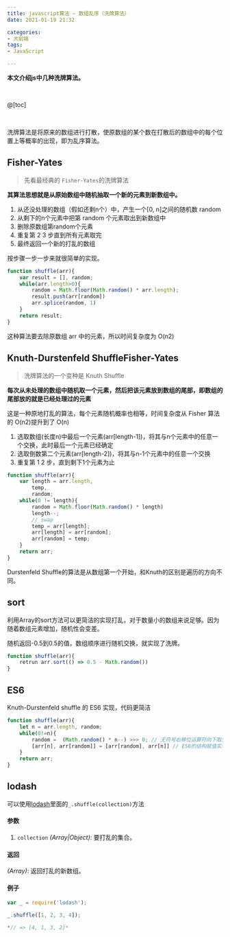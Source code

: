```yaml
---
title: javascript算法 — 数组乱序（洗牌算法）
date: 2021-01-19 21:32

categories:
- 大前端
tags:
- JavaScript

---
```


**本文介绍js中几种洗牌算法。**

<br>

@[toc]

<br>

洗牌算法是将原来的数组进行打散，使原数组的某个数在打散后的数组中的每个位置上等概率的出现，即为乱序算法。

## Fisher-Yates

> 先看最经典的 `Fisher-Yates`的洗牌算法

**其算法思想就是从原始数组中随机抽取一个新的元素到新数组中。**

1. 从还没处理的数组（假如还剩n个）中，产生一个[0, n]之间的随机数 random
2. 从剩下的n个元素中把第 random 个元素取出到新数组中
3. 删除原数组第random个元素
4. 重复第 2 3 步直到所有元素取完
5. 最终返回一个新的打乱的数组

按步骤一步一步来就很简单的实现。

```javascript
function shuffle(arr){
    var result = [], random;
    while(arr.length>0){
        random = Math.floor(Math.random() * arr.length);
        result.push(arr[random])
        arr.splice(random, 1)
    }
    return result;
}
```

这种算法要去除原数组 arr 中的元素，所以时间复杂度为 O(n2)



## Knuth-Durstenfeld ShuffleFisher-Yates 

> 洗牌算法的一个变种是 Knuth Shuffle

**每次从未处理的数组中随机取一个元素，然后把该元素放到数组的尾部，即数组的尾部放的就是已经处理过的元素**

这是一种原地打乱的算法，每个元素随机概率也相等，时间复杂度从 Fisher 算法的 O(n2)提升到了 O(n)

1. 选取数组(长度n)中最后一个元素(arr[length-1])，将其与n个元素中的任意一个交换，此时最后一个元素已经确定
2. 选取倒数第二个元素(arr[length-2])，将其与n-1个元素中的任意一个交换
3. 重复第 1 2 步，直到剩下1个元素为止

```javascript
function shuffle(arr){
    var length = arr.length,
        temp,
        random;
    while(0 != length){
        random = Math.floor(Math.random() * length)
        length--;
        // swap
        temp = arr[length];
        arr[length] = arr[random];
        arr[random] = temp;
    }
    return arr;
}
```

Durstenfeld Shuffle的算法是从数组第一个开始，和Knuth的区别是遍历的方向不同。



## sort

利用Array的sort方法可以更简洁的实现打乱，对于数量小的数组来说足够。因为随着数组元素增加，随机性会变差。

随机返回-0.5到0.5的值，数组顺序进行随机交换，就实现了洗牌。

```javascript
function shuffle(arr){
    retrun arr.sort(() => 0.5 - Math.random())
}
```



## ES6

Knuth-Durstenfeld shuffle 的 ES6 实现，代码更简洁

```javascript
function shuffle(arr){
    let n = arr.length, random;
    while(0!=n){
        random =  (Math.random() * n--) >>> 0; // 无符号右移位运算符向下取整
        [arr[n], arr[random]] = [arr[random], arr[n]] // ES6的结构赋值实现变量互换
    }
    return arr;
}
```



## lodash

可以使用[lodash](https://www.lodashjs.com/docs/lodash.shuffle#_shufflecollection)里面的`_.shuffle(collection)`方法

#### 参数

1. `collection` *(Array|Object)*: 要打乱的集合。

#### 返回

*(Array)*: 返回打乱的新数组。

#### 例子

```javascript
var _ = require('lodash');

_.shuffle([1, 2, 3, 4]);

*// => [4, 1, 3, 2]*
```

